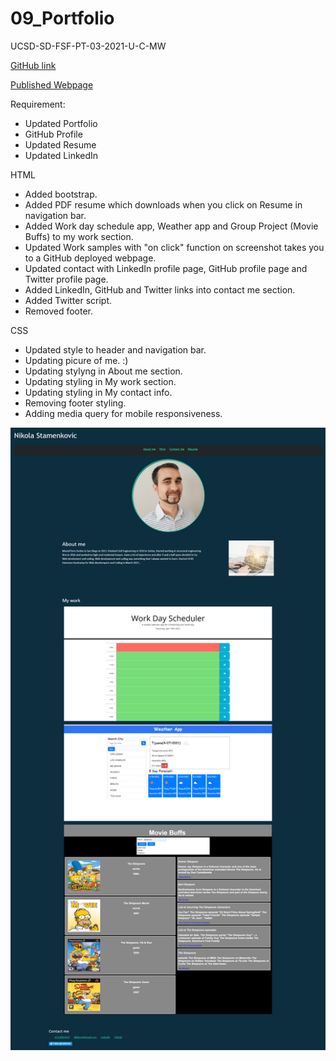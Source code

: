 # 09_Portfolio

UCSD-SD-FSF-PT-03-2021-U-C-MW

[GitHub link](https://github.com/djony88/09_Portfolio)

[Published Webpage](https://djony88.github.io/09_Portfolio/)

Requirement:

* Updated Portfolio
* GitHub Profile
* Updated Resume
* Updated LinkedIn

HTML

* Added bootstrap.
* Added PDF resume which downloads when you click on Resume in navigation bar.
* Added Work day schedule app, Weather app and Group Project (Movie Buffs) to my work section.
* Updated Work samples with "on click" function on screenshot takes you to a GitHub deployed webpage.
* Updated contact with LinkedIn profile page, GitHub profile page and Twitter profile page.
* Added LinkedIn, GitHub and Twitter links into contact me section.
* Added Twitter script.
* Removed footer.

CSS

* Updated style to header and navigation bar.
* Updating picure of me. :) 
* Updating stylyng in About me section.
* Updating styling in My work section.
* Updating styling in My contact info.
* Removing footer styling.
* Adding media query for mobile responsiveness.



![Preview](assets\images\screenshot.png)